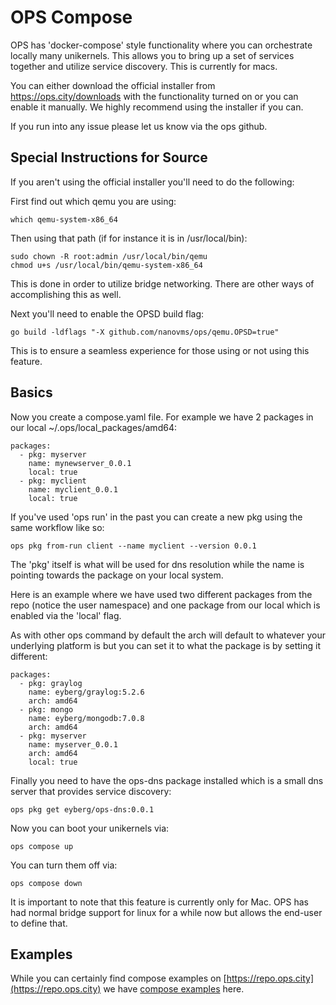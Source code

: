 OPS Compose
===========

OPS has 'docker-compose' style functionality where you can orchestrate
locally many unikernels. This allows you to bring up a set of services
together and utilize service discovery. This is currently for macs.

You can either download the official installer from
https://ops.city/downloads with the functionality turned on or you can
enable it manually. We highly recommend using the installer if you can.

If you run into any issue please let us know via the ops github.

## Special Instructions for Source

If you aren't using the official installer you'll need to do the
following:

First find out which qemu you are using:
```
which qemu-system-x86_64
```

Then using that path (if for instance it is in /usr/local/bin):

```
sudo chown -R root:admin /usr/local/bin/qemu
chmod u+s /usr/local/bin/qemu-system-x86_64
```

This is done in order to utilize bridge networking. There are other ways
of accomplishing this as well.

Next you'll need to enable the OPSD build flag:

```
go build -ldflags "-X github.com/nanovms/ops/qemu.OPSD=true"
```

This is to ensure a seamless experience for those using or not using
this feature.

## Basics

Now you create a compose.yaml file. For example we have 2 packages in
our local ~/.ops/local_packages/amd64:

```
packages:
  - pkg: myserver
    name: mynewserver_0.0.1
    local: true
  - pkg: myclient
    name: myclient_0.0.1
    local: true
```

If you've used 'ops run' in the past you can create a new pkg using the
same workflow like so:

```
ops pkg from-run client --name myclient --version 0.0.1
```

The 'pkg' itself is what will be used for dns resolution while the name
is pointing towards the package on your local system.

Here is an example where we have used two different packages from the
repo (notice the user namespace) and one package from our local which is
enabled via the 'local' flag.

As with other ops command by default the arch will default to whatever
your underlying platform is but you can set it to what the package is by
setting it different:

```
packages:
  - pkg: graylog
    name: eyberg/graylog:5.2.6
    arch: amd64
  - pkg: mongo
    name: eyberg/mongodb:7.0.8
    arch: amd64
  - pkg: myserver
    name: myserver_0.0.1
    arch: amd64
    local: true
```

Finally you need to have the ops-dns package installed which is a small
dns server that provides service discovery:

```
ops pkg get eyberg/ops-dns:0.0.1
```

Now you can boot your unikernels via:

```
ops compose up
```

You can turn them off via:

```
ops compose down
```

It is important to note that this feature is currently only for Mac. OPS
has had normal bridge support for linux for a while now but allows the
end-user to define that.

## Examples

While you can certainly find compose examples on
[https://repo.ops.city](https://repo.ops.city) we have [compose
examples](https://github.com/nanovms/compose-examples) here.
